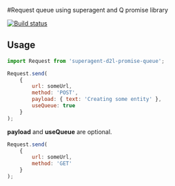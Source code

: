 #Request queue using superagent and Q promise library

[![Build status][ci-image]][ci-url]


## Usage

```js
import Request from 'superagent-d2l-promise-queue';

Request.send( 
	{
		url: someUrl,
		method: 'POST',
		payload: { text: 'Creating some entity' },
		useQueue: true
	}
);
```

**payload** and **useQueue** are optional.

```js
Request.send(
	{
		url: someUrl,
		method: 'GET'
	}
);
```
[ci-url]: https://travis-ci.org/Brightspace/superagent-d2l-promise-queue
[ci-image]: https://travis-ci.org/Brightspace/superagent-d2l-promise-queue.svg

